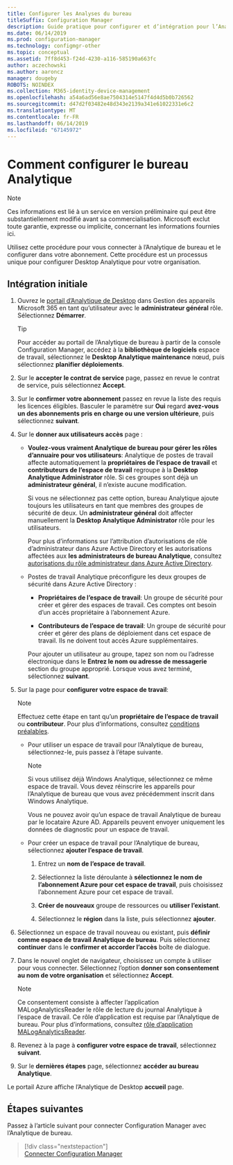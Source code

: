 ```yaml
---
title: Configurer les Analyses du bureau
titleSuffix: Configuration Manager
description: Guide pratique pour configurer et d’intégration pour l’Analytique de bureau.
ms.date: 06/14/2019
ms.prod: configuration-manager
ms.technology: configmgr-other
ms.topic: conceptual
ms.assetid: 7ff8d453-f24d-4230-a116-585190a663fc
author: aczechowski
ms.author: aaroncz
manager: dougeby
ROBOTS: NOINDEX
ms.collection: M365-identity-device-management
ms.openlocfilehash: a54a6ad56e8ae7504314e5147f4d4d5b0b726562
ms.sourcegitcommit: d47d2f03482e48d343e2139a341e61022331e6c2
ms.translationtype: MT
ms.contentlocale: fr-FR
ms.lasthandoff: 06/14/2019
ms.locfileid: "67145972"
---
```

# <a name="how-to-set-up-desktop-analytics"></a>Comment configurer le bureau Analytique

> [!Note]  
> Ces informations est lié à un service en version préliminaire qui peut être substantiellement modifié avant sa commercialisation. Microsoft exclut toute garantie, expresse ou implicite, concernant les informations fournies ici.  

Utilisez cette procédure pour vous connecter à l’Analytique de bureau et le configurer dans votre abonnement. Cette procédure est un processus unique pour configurer Desktop Analytique pour votre organisation.  



## <a name="initial-onboarding"></a>Intégration initiale

1. Ouvrez le [portail d’Analytique de Desktop](https://aka.ms/desktopanalytics) dans Gestion des appareils Microsoft 365 en tant qu’utilisateur avec le **administrateur général** rôle. Sélectionnez **Démarrer**.  

    > [!Tip]  
    > Pour accéder au portail de l’Analytique de bureau à partir de la console Configuration Manager, accédez à la **bibliothèque de logiciels** espace de travail, sélectionnez le **Desktop Analytique maintenance** nœud, puis sélectionnez **planifier déploiements**.

2. Sur le **accepter le contrat de service** page, passez en revue le contrat de service, puis sélectionnez **Accept**.  

3. Sur le **confirmer votre abonnement** passez en revue la liste des requis les licences éligibles. Basculer le paramètre sur **Oui** regard **avez-vous un des abonnements pris en charge ou une version ultérieure**, puis sélectionnez **suivant**.  

4. Sur le **donner aux utilisateurs accès** page :

    - **Voulez-vous vraiment Analytique de bureau pour gérer les rôles d’annuaire pour vos utilisateurs**: Analytique de postes de travail affecte automatiquement la **propriétaires de l’espace de travail** et **contributeurs de l’espace de travail** regroupe à la **Desktop Analytique Administrator** rôle. Si ces groupes sont déjà un **administrateur général**, il n’existe aucune modification.  

        Si vous ne sélectionnez pas cette option, bureau Analytique ajoute toujours les utilisateurs en tant que membres des groupes de sécurité de deux. Un **administrateur général** doit affecter manuellement la **Desktop Analytique Administrator** rôle pour les utilisateurs.  

        Pour plus d’informations sur l’attribution d’autorisations de rôle d’administrateur dans Azure Active Directory et les autorisations affectées aux **les administrateurs de bureau Analytique**, consultez [autorisations du rôle administrateur dans Azure Active Directory](https://docs.microsoft.com/azure/active-directory/users-groups-roles/directory-assign-admin-roles).  

    - Postes de travail Analytique préconfigure les deux groupes de sécurité dans Azure Active Directory :  

        - **Propriétaires de l’espace de travail**: Un groupe de sécurité pour créer et gérer des espaces de travail. Ces comptes ont besoin d’un accès propriétaire à l’abonnement Azure.  

        - **Contributeurs de l’espace de travail**: Un groupe de sécurité pour créer et gérer des plans de déploiement dans cet espace de travail. Ils ne doivent tout accès Azure supplémentaires.  

        Pour ajouter un utilisateur au groupe, tapez son nom ou l’adresse électronique dans le **Entrez le nom ou adresse de messagerie** section du groupe approprié. Lorsque vous avez terminé, sélectionnez **suivant**.

5. Sur la page pour **configurer votre espace de travail**:  

    > [!Note]  
    > Effectuez cette étape en tant qu’un **propriétaire de l’espace de travail** ou **contributeur**. Pour plus d’informations, consultez [conditions préalables](/sccm/desktop-analytics/overview#prerequisites).  

    - Pour utiliser un espace de travail pour l’Analytique de bureau, sélectionnez-le, puis passez à l’étape suivante.  

        > [!Note]  
        > Si vous utilisez déjà Windows Analytique, sélectionnez ce même espace de travail. Vous devez réinscrire les appareils pour l’Analytique de bureau que vous avez précédemment inscrit dans Windows Analytique.
        >
        > Vous ne pouvez avoir qu’un espace de travail Analytique de bureau par le locataire Azure AD. Appareils peuvent envoyer uniquement les données de diagnostic pour un espace de travail.  

    - Pour créer un espace de travail pour l’Analytique de bureau, sélectionnez **ajouter l’espace de travail**.  

        1. Entrez un **nom de l’espace de travail**.<!--do we have any guidance for this name?-->  

        2. Sélectionnez la liste déroulante à **sélectionnez le nom de l’abonnement Azure pour cet espace de travail**, puis choisissez l’abonnement Azure pour cet espace de travail.  

        3. **Créer de nouveaux** groupe de ressources ou **utiliser l’existant**.

        4. Sélectionnez le **région** dans la liste, puis sélectionnez **ajouter**.  

6. Sélectionnez un espace de travail nouveau ou existant, puis **définir comme espace de travail Analytique de bureau**.  Puis sélectionnez **continuer** dans le **confirmer et accorder l’accès** boîte de dialogue.  

7. Dans le nouvel onglet de navigateur, choisissez un compte à utiliser pour vous connecter. Sélectionnez l’option **donner son consentement au nom de votre organisation** et sélectionnez **Accept**.  

    > [!Note]  
    > Ce consentement consiste à affecter l’application MALogAnalyticsReader le rôle de lecture du journal Analytique à l’espace de travail. Ce rôle d’application est requise par l’Analytique de bureau. Pour plus d’informations, consultez [rôle d’application MALogAnalyticsReader](/sccm/desktop-analytics/troubleshooting#bkmk_MALogAnalyticsReader).  

8. Revenez à la page à **configurer votre espace de travail**, sélectionnez **suivant**.  

9. Sur le **dernières étapes** page, sélectionnez **accéder au bureau Analytique**.

Le portail Azure affiche l’Analytique de Desktop **accueil** page.


## <a name="next-steps"></a>Étapes suivantes

Passez à l’article suivant pour connecter Configuration Manager avec l’Analytique de bureau.
> [!div class="nextstepaction"]  
> [Connecter Configuration Manager](/sccm/desktop-analytics/connect-configmgr)  
